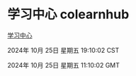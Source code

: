 # 学习中心 colearnhub
[学习中心](http://219.139.199.238:56308/colearnhub/)

2024年 10月 25日 星期五 19:10:02 CST

2024年 10月 25日 星期五 11:10:02 GMT
